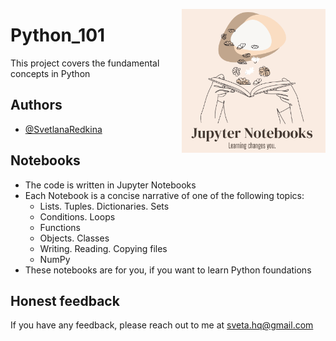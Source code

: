 <img
  align="right"
  src="readme-logo1.png"
  style="width: 230px; height: 230px">

# Python_101
  
This project covers the fundamental concepts in Python
## Authors

- [@SvetlanaRedkina](https://github.com/SvetlanaRedkina)


## Notebooks

- The code is written in Jupyter Notebooks
- Each Notebook is a concise narrative of one of the following topics:
    * Lists. Tuples. Dictionaries. Sets
    * Conditions. Loops
    * Functions
    * Objects. Classes
    * Writing. Reading. Copying files
    * NumPy
- These notebooks are for you, if you want to learn Python foundations 

## Honest feedback

If you have any feedback, please reach out to me at sveta.hq@gmail.com
